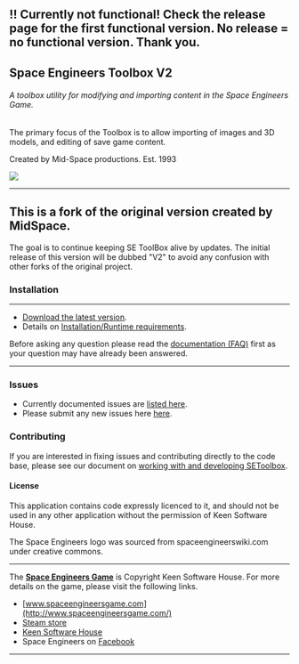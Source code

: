 ## !! Currently not functional! Check the release page for the first functional version. No release  = no functional version. Thank you.
## Space Engineers Toolbox V2
###### A toolbox utility for modifying and importing content in the Space Engineers Game.
The primary focus of the Toolbox is to allow importing of images and 3D models, and editing of save game content.

Created by Mid-Space productions. Est. 1993

![](http://i.imgur.com/429uvwe.jpg)


---
## This is a fork of the original version created by MidSpace. 
The goal is to continue keeping SE ToolBox alive by updates.
The initial release of this version will be dubbed "V2" to avoid any confusion with other forks of the original project.

### Installation
---
* [Download the latest version](https://github.com/xYounax/SEToolBox2/releases).
* Details on [Installation/Runtime requirements](https://github.com/midspace/SEToolbox/wiki/System-Requirements).

Before asking any question please read the [documentation (FAQ)](https://github.com/midspace/SEToolbox/wiki) first as your question may have already been answered.

---
### Issues
* Currently documented issues are [listed here](https://github.com/xYounax/SEToolBox2/issues).
* Please submit any new issues here [here](https://github.com/xYounax/SEToolBox2/issues/new).


### Contributing
If you are interested in fixing issues and contributing directly to the code base, please see our document on [working with and developing SEToolbox](https://github.com/midspace/SEToolbox/wiki/Working-with-and-developing-SEToolbox).


#### License

This application contains code expressly licenced to it, and should not be used in any other application without the permission of Keen Software House.

The Space Engineers logo was sourced from spaceengineerswiki.com under creative commons.

---

The **[Space Engineers Game](http://www.spaceengineersgame.com/)** is Copyright Keen Software House.
For more details on the game, please visit the following links.
* [www.spaceengineersgame.com](http://www.spaceengineersgame.com/)
* [Steam store](http://store.steampowered.com/app/244850/)
* [Keen Software House](http://www.keenswh.com/about.html)
* Space Engineers on [Facebook](https://www.facebook.com/SpaceEngineers/)

---
